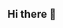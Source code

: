 ## Hi there 👋

<!--
**jahanvipandey6693/jahanvipandey6693** is a ✨ _special_ ✨ repository because its `README.md` (this file) appears on your GitHub profile.

Here are some ideas to get you started:

- 🔭 I’m interested in AIML and cybersecurity 
- 🌱 I’m currently learning cyber security 
- 👯 I’m looking to collaborate on AIML and cyber security 
- 💬 Ask me about ...
- 📫 How to reach me: ...
- 😄 Pronouns: she/her
- ⚡ Fun fact: ...
-->

